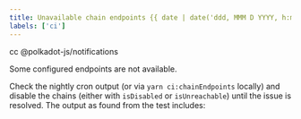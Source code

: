 ```yaml
---
title: Unavailable chain endpoints {{ date | date('ddd, MMM D YYYY, h:mm:ss a') }}
labels: ['ci']
---
```


cc @polkadot-js/notifications

Some configured endpoints are not available.

Check the nightly cron output (or via `yarn ci:chainEndpoints` locally) and disable the chains (either with `isDisabled` or `isUnreachable`) until the issue is resolved. The output as found from the test includes:
